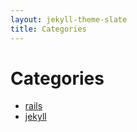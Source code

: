 ```yaml
---
layout: jekyll-theme-slate
title: Categories
---
```


<div class="post">
	<h1 class="pageTitle">Categories</h1>
	<ul>
		<li><a href="./rails">rails</a></li>
		<li><a href="./jekyll">jekyll</a></li>
	</ul>
</div>
